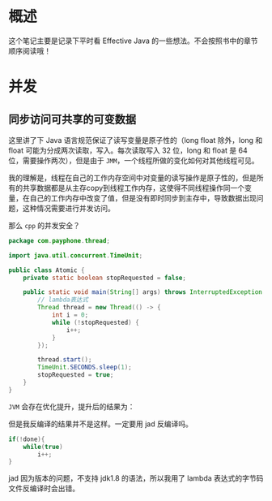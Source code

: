 # 概述

这个笔记主要是记录下平时看 Effective Java 的一些想法。不会按照书中的章节顺序阅读哦！

# 并发

## 同步访问可共享的可变数据

这里讲了下 Java 语言规范保证了读写变量是原子性的（long float 除外，long 和 float 可能为分成两次读取，写入。每次读取写入 32 位，long 和 float 是 64 位，需要操作两次），但是由于 `JMM`，一个线程所做的变化如何对其他线程可见。

我的理解是，线程在自己的工作内存空间中对变量的读写操作是原子性的，但是所有的共享数据都是从主存copy到线程工作内存，这使得不同线程操作同一个变量，在自己的工作内存中改变了值，但是没有即时同步到主存中，导致数据出现问题，这种情况需要进行并发访问。

那么 `cpp` 的并发安全？

```java
package com.payphone.thread;

import java.util.concurrent.TimeUnit;

public class Atomic {
    private static boolean stopRequested = false;

    public static void main(String[] args) throws InterruptedException {
        // lambda表达式
        Thread thread = new Thread(() -> {
            int i = 0;
            while (!stopRequested) {
                i++;
            }
        });

        thread.start();
        TimeUnit.SECONDS.sleep(1);
        stopRequested = true;
    }
}
```

`JVM` 会存在优化提升，提升后的结果为：

但是我反编译的结果并不是这样。一定要用 jad 反编译吗。

```java
if(!done){
    while(true)
        i++;
}
```

jad 因为版本的问题，不支持 jdk1.8 的语法，所以我用了 lambda 表达式的字节码文件反编译时会出错。